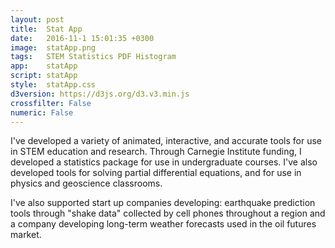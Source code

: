 ```yaml
---
layout: post
title:  Stat App
date:   2016-11-1 15:01:35 +0300
image:  statApp.png
tags:   STEM Statistics PDF Histogram
app:    statApp
script: statApp
style:  statApp.css
d3version: https://d3js.org/d3.v3.min.js
crossfilter: False
numeric: False
---
```


I've developed a variety of animated, interactive, and accurate tools for use in STEM education and research. Through Carnegie Institute funding, I developed a statistics package for use in undergraduate courses. I've also developed tools for solving partial differential equations, and for use in physics and geoscience classrooms.

I've also supported start up companies developing: earthquake prediction tools through "shake data" collected by cell phones throughout a region and a company developing long-term weather forecasts used in the oil futures market.
          
